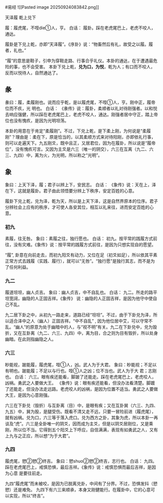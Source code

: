 #易经 
![[Pasted image 20250924083842.png]]

天泽履   乾上兑下


履：履虎尾，不咥die①人，亨。
白话：
履卦。踩在老虎尾巴上，老虎不咬人，通达。

履卦是下兑上乾，亦即“天泽履”。《序卦》说：“物畜然后有礼，故受之以履。履者，礼也。”

“履”的意思是鞋子，引申为穿鞋走路、行事合乎礼仪。本卦的通达，在于遭遇最危险的事，也不会受害。
本卦下兑上乾，**兑为口，为悦**，乾为人；有口而不咬人，反而以悦待人，自然通达了。


## 彖
彖曰：履，柔履刚也。说而应乎乾，是以履虎尾，不咥①人，亨。刚中正，履帝位而不疚，光
明也。
白话：
《彖传》说：履卦，柔顺者以礼对待刚强者。以和悦去响应强健，所以踩在老虎尾巴上，老虎不咬人，通达。刚强者居中守正，踏上帝位也没有愧疚，是因为光明坦荡。

本卦的用意在于肯定“柔履刚”。不过，下兑上乾，是下柔上刚，为何说是“柔履刚”？理由是：柔在下，原是恰当的，以其柔顺方式来对待阳刚，亦即依礼行事，则可以走遍天下。九五刚爻，既中且正，又居君位，因为在履卦，所以说是“履帝位”，没有愧疚可言。又因为主爻是六三（唯一的阴交），六三在互离（九二、六三、九四）中，离为火，为光明，所以称之“光明”。


## 象
象曰：上天下泽，履；君子以辨上下，安民志。
白话：
《象传》说：天在上，泽在下，这就是履卦。君子由此领悟要分辨上下秩序，安定百姓的心意。
 
履卦下兑上乾，兑为泽，乾为天，所以是上天下泽，这是自然界原本的位序。君子分辨社会上应有的秩序，才可使人各安其位，相互以礼来往，进而安定百姓的心意。


### 初九
素履，往无咎。
象曰：素履之往，独行愿也。
白话：
初九。按平常的践履方式前往，没有灾难。《象传》说：按平常的践履方式前往，是因为只想实现自的愿望。

“履”, 卦意在向前走去，而初九阳爻有动力，又位在足（初爻如足），所以依其平素正常方式去践履（实践、履行），就可以“无咎”。“独行愿”是独行其志，而不是为了任何利益。


### 九二
履道坦坦，幽人贞吉。
象曰：幽人贞吉，中不自乱也。
白话：
九二。所走的路平坦宽阔，幽隐的人正固吉祥。《象传》 说：幽隐的人正固吉祥，是因为他守中使自己不乱。
 
九二居下卦之中，从初九一路走来，道路已经“坦坦”。不过，由于下卦兑为泽，所以适合泽中之人（幽人）正固吉祥。“中不自乱” , 因为他位居中艾，可以守常不乱。“幽人”的原意为处于幽暗中的人，与“视不明”有关。九二在下卦兑中，兑为毁折，又在互卦离（九二、六三、九四）中，离为目，合之则为目有毁折，所以处身幽暗。在此则指幽隐之人。


### 六三
眇能视，跛能履，履虎尾，咥①人，凶。武人为于大君。
象曰：眇能视；不足以有明也。跛能履；不足以与行也。咥①人之凶；位不当也。武人为于大
君；志刚也。
白话：
六三。眼有疾还能看，脚跛了还能走。踩在老虎尾巴上，老虎咬人，凶祸。勇武之人要做大王。
《象传》说：眼有疾还能看，但没办法看清楚。脚踱了还能走，但没办法走远路。老虎咬人的凶祸，是因为位置不适当。勇武之人要做大王，是因为心意刚强。
 
六三在下卦兑（毁折）与互卦离（目）中，是眼有疾；又在互卦巽（六三、九四、九五）中，巽为股，是腿受伤。既看不清又走不远，只要一冒险前进（履虎尾），就有凶祸。兑为口，六三等于落入虎口。兑为西方之卦，其象为虎，所以本卦一再谈及“虎”。六三是全卦唯一的阴爻，因而成为主爻，但是以阴爻居刚位，又是乘刚，所以位不当。它得到五个阳爻上下呼应，自信满满，表现有如勇武之人，又有上九与之正应，所以想“为于大君”。


### 九四
履虎尾，愬②愬②终吉。
象曰：愬shuo②愬②终吉，志行也。
白话：
九四。踩在老虎尾巴上，戒慎恐惧，最后吉祥。《象传》说：戒慎恐惧而最后吉祥，是因为心意
是要往前走。
 
九四“履虎尾”而未被咬，是因为已脱离兑卦，中间有了分界。不过，恐惧发抖（愬愬）还是难免。
九四下有六三来顺承，本身又刚健能行。在履卦中，它的心意可以实现，所以“终吉”。
































